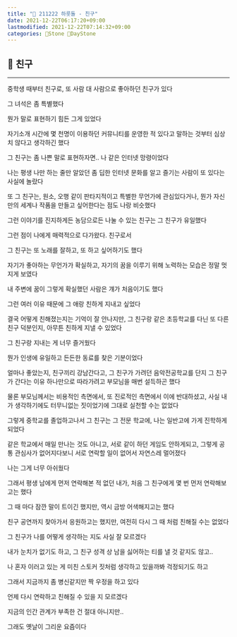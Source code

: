 ```yaml
---
title: "🌱 211222 하룻돌 - 친구"
date: 2021-12-22T06:17:20+09:00
lastmodified: 2021-12-22T07:14:32+09:00
categories: 🗿Stone 🌱DayStone
---
```


## 🗿 친구

---

중학생 때부터 친구로, 또 사람 대 사람으로 좋아하던 친구가 있다

그 녀석은 좀 특별했다

뭔가 말로 표현하기 힘든 그게 있었다

자기소개 시간에 몇 천명이 이용하던 커뮤니티를 운영한 적 있다고 말하는 것부터 심상치 않다고 생각하긴 했다

그 친구는 좀 나쁜 말로 표현하자면.. 나 같은 인터넷 망령이었다

나는 평생 나만 하는 줄만 알았던 좀 딥한 인터넷 문화를 알고 즐기는 사람이 또 있다는 사실에 놀랐다

또 그 친구는, 원소, 오행 같이 판타지적이고 특별한 무언가에 관심있다거나, 뭔가 자신만의 세계나 작품을 만들고 싶어한다는 점도 나랑 비슷했다

그런 이야기를 진지하게든 농담으로든 나눌 수 있는 친구는 그 친구가 유일했다

그런 점이 나에게 매력적으로 다가왔다. 친구로서

그 친구는 또 노래를 잘하고, 또 하고 싶어하기도 했다

자기가 좋아하는 무언가가 확실하고, 자기의 꿈을 이루기 위해 노력하는 모습은 정말 멋지게 보였다

내 주변에 꿈이 그렇게 확실했던 사람은 걔가 처음이기도 했다

그런 여러 이유 때문에 그 애랑 친하게 지내고 싶었다

결국 어떻게 친해졌는지는 기억이 잘 안나지만, 그 친구랑 같은 초등학교를 다닌 또 다른 친구 덕분인지, 아무튼 친하게 지낼 수 있었다

그 친구랑 지내는 게 너무 즐거웠다

뭔가 인생에 유일하고 든든한 동료를 찾은 기분이었다

얼마나 좋았는지, 친구끼리 강남간다고, 그 친구가 가려던 음악전공학교를 단지 그 친구가 간다는 이유 하나만으로 따라가려고 부모님을 매번 설득하곤 했다

물론 부모님께서는 비용적인 측면에서, 또 진로적인 측면에서 이에 반대하셨고, 사실 내가 생각하기에도 터무니없는 짓이었기에 그대로 실천할 수는 없었다

그렇게 중학교를 졸업하고나서 그 친구는 그 전문 학교에, 나는 일반고에 가게 진학하게 되었다

같은 학교에서 매일 만나는 것도 아니고, 서로 같이 하던 게임도 안하게되고, 그렇게 공통 관심사가 없어지다보니 서로 연락할 일이 없어서 자연스레 멀어졌다

나는 그게 너무 아쉬웠다

그래서 평생 남에게 먼저 연락해본 적 없던 내가, 처음 그 친구에게 몇 번 먼저 연락해보고는 했다

그 때 마다 잠깐 말이 트이긴 했지만, 역시 금방 어색해지고는 했다

친구 공연까지 찾아가서 응원하고는 했지만, 여전히 다시 그 때 처럼 친해질 수는 없었다

그 친구가 나를 어떻게 생각하는 지도 사실 잘 모르겠다

내가 눈치가 없기도 하고, 그 친구 성격 상 남을 싫어하는 티를 낼 것 같지도 않고..

나 혼자 이러고 있는 게 미친 스토커 짓처럼 생각하고 있을까봐 걱정되기도 하고

그래서 지금까지 좀 병신같지만 짝 우정을 하고 있다

언제 다시 연락하고 친해질 수 있을 지 모르겠다

지금의 인간 관계가 부족한 건 절대 아니지만..

그래도 옛날이 그리운 요즘이다
